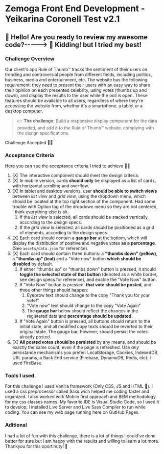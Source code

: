 Zemoga Front End Development - Yeikarina Coronell Test v2.1
==================================================

👋 Hello! Are you ready to review my awesome code?-----> 🙊 Kidding! but I tried my best!
--------------------------------------------------

### Challenge Overview

Our client's app Rule of Thumb™️ tracks the sentiment of their users on trending and controversial people from different fields, including politics, business, media and entertainment, etc. The website has the following requirement: they need to present their users with an easy way to share their opinion on each presented celebrity, using votes (thumbs up and down), and display the results to the user while the poll is open. These features should be available to all users, regardless of where they're accessing the website from, whether it's a smartphone, a tablet or a desktop computer.

> 👉  **The challenge**: Build a responsive display component for the data provided, and add it to the Rule of Thumb™️ website, complying with the design specifications.

Challenge Accepted 💪😁

### Acceptance Criteria

Here you can see the acceptance criteria I tried to achieve 👩‍💻

1. [X] The interactive component should meet the design criteria. 
2. [X] In mobile version, cards **should only** be displayed as a list of cards, with horizontal scrolling and overflow.
3. [X] In tablet and desktop versions, user **should be able to switch views** between _list view_ and _grid view_, using the dropdown menu, which should be located at the top right section of the component. Had some trouble with Option tag of the dropdown menu so they are not centered, I think everything else is ok.
   1. If the _list view_ is selected, all cards should be stacked vertically, according to the design specs.
   2. If the _grid view_ is selected, all cards should be positioned as a grid of elements, according to the design specs.
4. [X] Each card should contain a **gauge bar** at the bottom, which will display the distribution of positive and negative votes **as a percentage**. (See `assets/data.json` for reference).
5. [X] Each card should contain three buttons: a **"thumbs down" (yellow)**, a **"thumbs up" (teal)** and a "Vote now" button **which should be disabled** by default.
   1. If either "thumbs up" or "thumbs down" button is pressed, it should **toggle the selected state of that button** (denoted as a white border, see design specs for reference), and enable the "Vote Now" button.
   2. If "Vote Now" button is pressed, **that vote should be posted**, and three other things should happen:
      1. Eyebrow text should change to the copy "Thank you for your vote!"
      2. "Vote now" text should change to the copy "Vote Again"
      3. The **gauge bar** below should reflect the changes in the registered data and **percentage should be updated**.
   3. If "Vote Again" button is pressed, all buttons should return to the initial state, and all modified copy texts should be reverted to their original state. The gauge bar, however, should persist the votes already posted.
6. [X] **All posted votes should be persisted** by any means, and should be exactly the same count, even if the page is refreshed. Use _any_ persistance mechanisms you prefer: LocalStorage, Cookies, IndexedDB, URL params, a Back End service (Firebase, DynamoDB, Redis, etc). I used FireBase.

### Tools I used.
For this challenge I used Vanilla framework (Only CSS, JS and HTML 🙈).
I used a css preprocessor called Sass wich helped me coding faster and organized.
I also worked with Mobile first approach and BEM methodology for my css classes names.
My favorite IDE is Visual Studio Code, so I used it to develop, I installed Live Server and Live Sass Compiler to run while coding.
You can see my web page running here on GutHub Pages.

### Aditional 
I had a lot of fun with this challenge, there is a lot of things I could've done better for sure but I am happy with the results and willing to learn a lot more.
Thankyou for this oportinuty! 🥰
